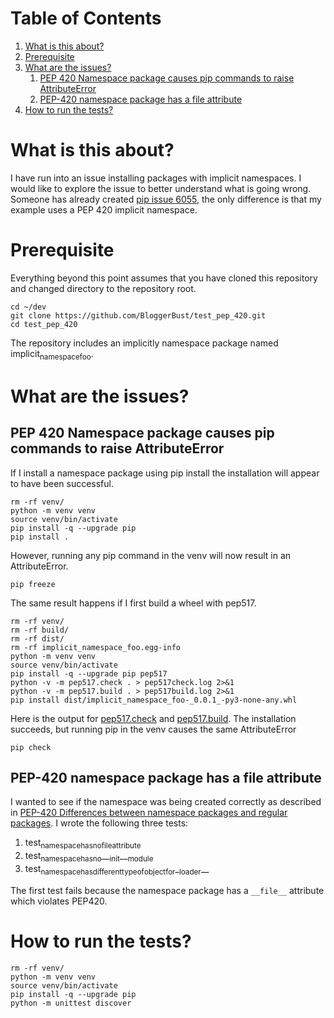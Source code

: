 
# Table of Contents

1.  [What is this about?](#org697baa5)
2.  [Prerequisite](#org2fbf35b)
3.  [What are the issues?](#org18000ba)
    1.  [PEP 420 Namespace package causes pip commands to raise AttributeError](#org42d8215)
    2.  [PEP-420 namespace package has a <span class="underline"><span class="underline">file</span></span> attribute](#orga401fa7)
4.  [How to run the tests?](#org8d6d6e8)



<a id="org697baa5"></a>

# What is this about?

I have run into an issue installing packages with implicit namespaces. I would like to explore the issue to better understand what is going wrong. Someone has already created [pip issue 6055](https://github.com/pypa/pip/issues/6055), the only difference is that my example uses a PEP 420 implicit namespace.


<a id="org2fbf35b"></a>

# Prerequisite

Everything beyond this point assumes that you have cloned this repository and changed directory to the repository root.

    cd ~/dev
    git clone https://github.com/BloggerBust/test_pep_420.git
    cd test_pep_420

The repository includes an implicitly namespace package named implicit<sub>namespace</sub><sub>foo</sub>. 


<a id="org18000ba"></a>

# What are the issues?


<a id="org42d8215"></a>

## PEP 420 Namespace package causes pip commands to raise AttributeError

If I install a namespace package using pip install the installation will appear to have been successful.

    rm -rf venv/
    python -m venv venv
    source venv/bin/activate
    pip install -q --upgrade pip
    pip install .

However, running any pip command in the venv will now result in an AttributeError.

    pip freeze

The same result happens if I first build a wheel with pep517.

    rm -rf venv/
    rm -rf build/
    rm -rf dist/
    rm -rf implicit_namespace_foo.egg-info
    python -m venv venv
    source venv/bin/activate
    pip install -q --upgrade pip pep517
    python -v -m pep517.check . > pep517check.log 2>&1
    python -v -m pep517.build . > pep517build.log 2>&1
    pip install dist/implicit_namespace_foo-_0.0.1_-py3-none-any.whl

Here is the output for [pep517.check](pep517check.log) and [pep517.build](pep517build.log). The installation succeeds, but running pip in the venv causes the same AttributeError

    pip check


<a id="orga401fa7"></a>

## PEP-420 namespace package has a <span class="underline"><span class="underline">file</span></span> attribute

I wanted to see if the namespace was being created correctly as described in [PEP-420 Differences between namespace packages and regular packages](https://www.python.org/dev/peps/pep-0420/#differences-between-namespace-packages-and-regular-packages). I wrote the following three tests:

1.  test<sub>namespace</sub><sub>has</sub><sub>no</sub><sub>file</sub><sub>attribute</sub>
2.  test<sub>namespace</sub><sub>has</sub><sub>no</sub>\_\_<sub>init</sub>\_\_<sub>module</sub>
3.  test<sub>namespace</sub><sub>has</sub><sub>different</sub><sub>type</sub><sub>of</sub><sub>object</sub><sub>for</sub>\_<sub>loader</sub>\_\_

The first test fails because the namespace package has a `__file__` attribute which violates PEP420.


<a id="org8d6d6e8"></a>

# How to run the tests?

    rm -rf venv/
    python -m venv venv
    source venv/bin/activate
    pip install -q --upgrade pip
    python -m unittest discover

